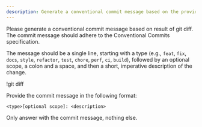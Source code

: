 ```yaml
---
description: Generate a conventional commit message based on the provided git diff.
---
```

Please generate a conventional commit message based on result of git diff. The commit message should adhere to the Conventional Commits specification.

The message should be a single line, starting with a type (e.g., `feat`, `fix`, `docs`, `style`, `refactor`, `test`, `chore`, `perf`, `ci`, `build`), followed by an optional scope, a colon and a space, and then a short, imperative description of the change.

!git diff

Provide the commit message in the following format:

```
<type>[optional scope]: <description>
```

Only answer with the commit message, nothing else.
